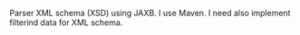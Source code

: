 Parser XML schema (XSD) using JAXB. I use Maven.
I need also implement filterind data for XML schema.
